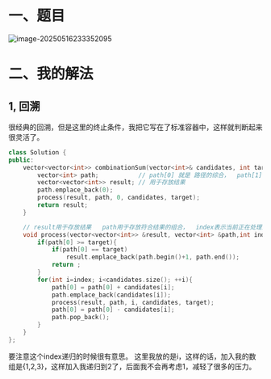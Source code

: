 # 一、题目

![image-20250516233352095](C:\Users\q1375854021\AppData\Roaming\Typora\typora-user-images\image-20250516233352095.png)

# 二、我的解法

## 1, 回溯

很经典的回溯，但是这里的终止条件，我把它写在了标准容器中，这样就判断起来很灵活了。

```Cpp
class Solution {
public:
    vector<vector<int>> combinationSum(vector<int>& candidates, int target) {
        vector<int> path;           // path[0] 就是 路径的综合，  path[1] 开始才算路径
        vector<vector<int>> result; // 用于存放结果
        path.emplace_back(0);
        process(result, path, 0, candidates, target);
        return result;
    }

    // result用于存放结果   path用于存放符合结果的组合，  index表示当前正在处理第几位，因为结果都是有序的，所以需要index。 
    void process(vector<vector<int>> &result, vector<int> &path,int index, vector<int>& candidates, int target){
        if(path[0] >= target){
            if(path[0] == target)
                result.emplace_back(path.begin()+1, path.end());
            return ;
        }
        for(int i=index; i<candidates.size(); ++i){
            path[0] = path[0] + candidates[i];
            path.emplace_back(candidates[i]);
            process(result, path, i, candidates, target);
            path[0] = path[0] - candidates[i];
            path.pop_back();
        }
    }
};
```

要注意这个index递归的时候很有意思。 这里我放的是i，这样的话，加入我的数组是{1,2,3}，这样加入我递归到2了，后面我不会再考虑1，减轻了很多的压力。
